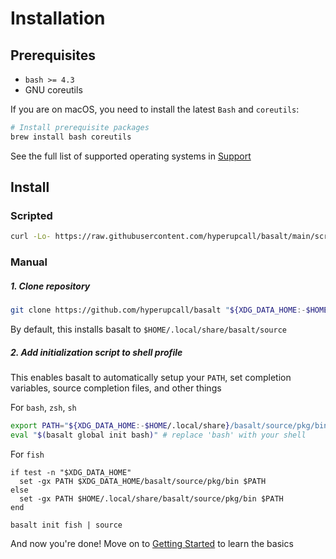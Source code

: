 # Installation

## Prerequisites

- `bash >= 4.3`
- GNU coreutils

If you are on macOS, you need to install the latest `Bash` and `coreutils`:

```sh
# Install prerequisite packages
brew install bash coreutils
```

See the full list of supported operating systems in [Support](./docs/support.md)

## Install

### Scripted

```sh
curl -Lo- https://raw.githubusercontent.com/hyperupcall/basalt/main/scripts/install.sh | sh
```

### Manual

##### 1. Clone repository

```sh
git clone https://github.com/hyperupcall/basalt "${XDG_DATA_HOME:-$HOME/.local/share}/basalt/source"
```

By default, this installs basalt to `$HOME/.local/share/basalt/source`

##### 2. Add initialization script to shell profile

This enables basalt to automatically setup your `PATH`, set completion variables, source completion files, and other things

For `bash`, `zsh`, `sh`

```sh
export PATH="${XDG_DATA_HOME:-$HOME/.local/share}/basalt/source/pkg/bin:$PATH"
eval "$(basalt global init bash)" # replace 'bash' with your shell
```

For `fish`

```fish
if test -n "$XDG_DATA_HOME"
  set -gx PATH $XDG_DATA_HOME/basalt/source/pkg/bin $PATH
else
  set -gx PATH $HOME/.local/share/basalt/source/pkg/bin $PATH
end

basalt init fish | source
```

And now you're done! Move on to [Getting Started](./docs/tutorials/getting-started.md) to learn the basics

